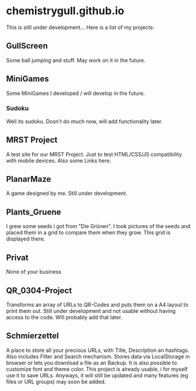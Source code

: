 # chemistrygull.github.io

This is still under development...
Here is a list of my projects:

## GullScreen
Some ball jumping and stuff. May work on it in the future.

## MiniGames
Some MiniGames I developed / will develop in the future.

### Sudoku
Well its sudoku. Dosn't do much now, will add functionality later.

## MRST Project

A test site for our MRST Project. Just to test HTML/CSS/JS compatibility with mobile devices.
Also some Links here.

## PlanarMaze

A game designed by me. Still under development.

## Plants_Gruene
I grew some seeds i got from "Die Grünen". I took pictures of the seeds and placed them in a grid to compare them when they grow. This grid is displayed there.

## Privat
None of your business

## QR_0304-Project
Transforms an array of URLs to QR-Codes and puts them on a A4 layout to print them out. Still under development and not usable without having access to the code. Will probably add that later.

## Schmierzettel

A place to store all your precious URLs, with Title, Description an hashtags. Also includes Filter and Search mechanism. Stores data via LocalStorage in browser or lets you download a file as an Backup. It is also possible to customize font and theme color. This project is already usable, i for myself use it to save URLs. Anyways, it will still be updated and many features (eg files or URL groups) may soon be added.
